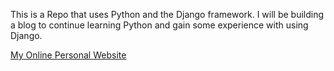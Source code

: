 This is a Repo that uses Python and the Django framework. I will be building a blog to continue learning Python and gain some experience with using Django.

[My Online Personal Website](http://clcuevas.pythonanywhere.com)
